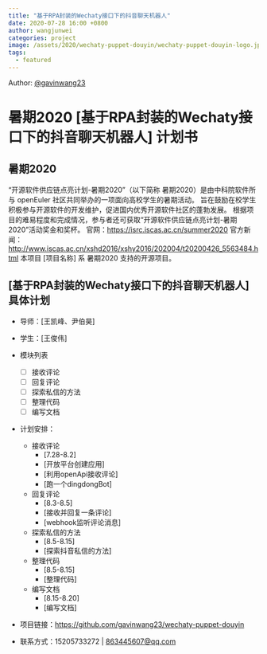 ```yaml
---
title: "基于RPA封装的Wechaty接口下的抖音聊天机器人"
date: 2020-07-28 16:00 +0800
author: wangjunwei
categories: project
image: /assets/2020/wechaty-puppet-douyin/wechaty-puppet-douyin-logo.jpg
tags:
  - featured
---
```


Author: [@gavinwang23](https://github.com/gavinwang23/wechaty-puppet-douyin) 

# 暑期2020 [基于RPA封装的Wechaty接口下的抖音聊天机器人] 计划书

## 暑期2020
“开源软件供应链点亮计划-暑期2020”（以下简称 暑期2020）是由中科院软件所与 openEuler 社区共同举办的一项面向高校学生的暑期活动。
旨在鼓励在校学生积极参与开源软件的开发维护，促进国内优秀开源软件社区的蓬勃发展。
根据项目的难易程度和完成情况，参与者还可获取“开源软件供应链点亮计划-暑期2020”活动奖金和奖杯。
官网：https://isrc.iscas.ac.cn/summer2020 官方新闻：http://www.iscas.ac.cn/xshd2016/xshy2016/202004/t20200426_5563484.html
本项目 [项目名称] 系 暑期2020 支持的开源项目。

## [基于RPA封装的Wechaty接口下的抖音聊天机器人]具体计划

- 导师：[王凯峰、尹伯昊]
- 学生：[王俊伟]
- 模块列表
    - [ ] 接收评论
    - [ ] 回复评论
    - [ ] 探索私信的方法
    - [ ] 整理代码
    - [ ] 编写文档
- 计划安排：
    - 接收评论
        - [7.28-8.2]
        - [开放平台创建应用]
        - [利用openApi接收评论]
        - [跑一个dingdongBot]
    - 回复评论
        - [8.3-8.5]
        - [接收并回复一条评论]
        - [webhook监听评论消息]
    - 探索私信的方法
        - [8.5-8.15]
        - [探索抖音私信的方法]
    - 整理代码
        - [8.5-8.15]
        - [整理代码]
    - 编写文档
        - [8.15-8.20]
        - [编写文档]
        
- 项目链接：https://github.com/gavinwang23/wechaty-puppet-douyin
- 联系方式：15205733272 | 863445607@qq.com